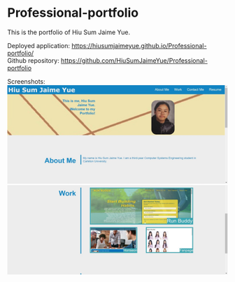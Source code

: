 # Professional-portfolio

This is the portfolio of Hiu Sum Jaime Yue.     

Deployed application: https://hiusumjaimeyue.github.io/Professional-portfolio/       
Github repository: https://github.com/HiuSumJaimeYue/Professional-portfolio          

Screenshots:     
![Portfolio Preview 1](https://github.com/HiuSumJaimeYue/Professional-portfolio/blob/main/screenshots/portfolioPreview1.jpg "Portfolio Preview 1")      
![Portfolio Preview 2](https://github.com/HiuSumJaimeYue/Professional-portfolio/blob/main/screenshots/portfolioPreview2.jpg "Portfolio Preview 2")      
